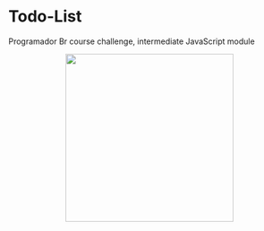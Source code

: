 # Todo-List
Programador Br course challenge, intermediate JavaScript module

<div align="center">
<img src="https://user-images.githubusercontent.com/77081114/138371898-fd1422e9-041b-4374-9d83-53f61a4e964a.png" width="300px" height="300px" />
  </div>



